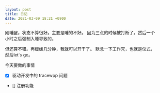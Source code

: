 ```yaml
---
layout: post
title: 日记
date: 2021-03-09 18:21 +0900
---
```


刚睡醒，状态不算很好。主要是睡的不好。
因为三点的时候被打断了。然后一个小时之后强制入睡导致的。

但还算不错。再缓缓几分钟，我就可以开干了。
默念一下工作咒，也就是仪式，然后let's go。

今天要做的事情
- [x] 驱动开发中的 tracewpp 问题
- [] 注册功能
